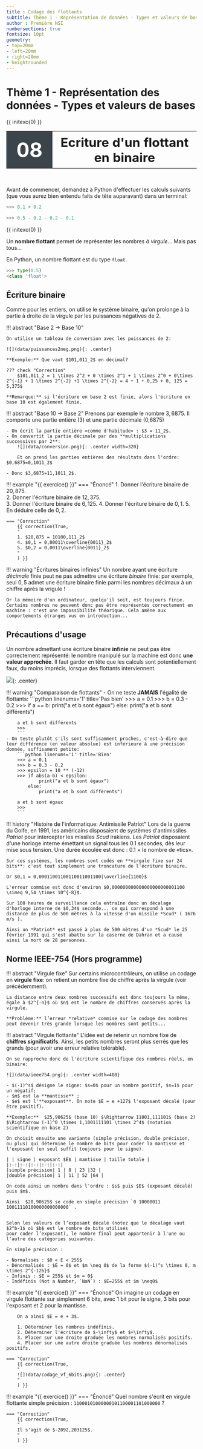 ```yaml
---
title : Codage des flottants
subtitle: Thème 1 - Représentation de données - Types et valeurs de bases
author : Première NSI
numbersections: true
fontsize: 10pt
geometry:
- top=20mm
- left=20mm
- right=20mm
- heightrounded    
--- 
```


Thème 1 - Représentation des données - Types et valeurs de bases
===

{{ initexo(0) }}

<table  class="greenTable">
        <tr >
            <th width="20%"; style="background-color: #3B444B;color:white;text-align:center;border:none;font-size:40pt;">
            08
            </th>
            <th  width="80%"; style="text-align:center;border:none;font-size:25pt;">Ecriture d'un flottant en binaire</th>
        </tr>
</table>
<br>


Avant de commencer, demandez à Python d'effectuer les calculs suivants (que vous aurez bien entendu faits de tête auparavant) dans un terminal:
```python
>>> 0.1 + 0.2

>>> 0.5 - 0.2 - 0.2 - 0.1

```

{{ initexo(0) }}


Un **nombre flottant** permet de représenter les nombres *à virgule*... Mais pas tous...

En Python, un nombre flottant est du type `float`.

```python
>>> type(0.5)
<class 'float'>
```

## Écriture binaire

Comme pour les entiers, on utilise le système binaire, qu'on prolonge à la partie à droite de la virgule par les puissances négatives de 2.

!!! abstract "Base 2 → Base 10"

    On utilise un tableau de conversion avec les puissances de 2:

    ![](data/puissances2neg.png){: .center} 

    **Exemple:** Que vaut $101,011_2$ en décimal?

    ??? check "Correction"
        $101,011_2 = 1 \times 2^2 + 0 \times 2^1 + 1 \times 2^0 + 0\times 2^{-1} + 1 \times 2^{-2} +1 \times 2^{-2} = 4 + 1 + 0,25 + 0, 125 = 5,375$

    **Remarque:** si l'écriture en base 2 est finie, alors l'écriture en base 10 est également finie.


!!! abstract "Base 10 → Base 2"
    Prenons par exemple le nombre $3,6875$. Il comporte une partie entière (3)  et une partie décimale (0,6875)

    - On écrit la partie entière «comme d'habitude» : $3 = 11_2$.
    - On convertit la partie décimale par des **multiplications successives par 2**:
        ![](data/conversion.png){: .center width=320} 

        Et on prend les parties entières des résultats dans l'ordre: $0,6875=0,1011_2$
    
    - Donc $3,6875=11,1011_2$.


!!! example "{{ exercice() }}"
    === "Énoncé" 
        1. Donner l'écriture binaire de $20,875$.  
        2. Donner l'écriture binaire de $12,375$.  
        3. Donner l'écriture binaire de $6,125$. 
        4. Donner l'écriture binaire de $0,1$.
        5. En déduire celle de $0,2$.

    === "Correction" 
        {{ correction(True, 
        "
        1. $20,875 = 10100,111_2$
        4. $0,1 = 0,00011\overline{0011}_2$
        5. $0,2 = 0,0011\overline{0011}_2$ 
        "
        ) }}

!!! warning "Écritures binaires infinies"
    Un nombre ayant une écriture *décimale* finie peut ne pas admettre une écriture *binaire* finie: par exemple, seul $0,5$ admet une écriture binaire finie parmi les nombres décimaux à un chiffre après la vrigule !
    
    Or la mémoire d'un ordinateur, quelqu'il soit, est toujours finie. Certains nombres ne peuvent donc pas être représentés correctement en machine : c'est une impossibilité théorique. Cela amène aux comportements étranges vus en introduction...

## Précautions d'usage

Un nombre admettant une écriture binaire **infinie** ne peut pas être correctement représenté: le nombre manipulé sur la machine est donc **une valeur approchée**.  Il faut garder en tête que les calculs sont potentiellement faux, du moins imprécis, lorsque des flottants interviennent.

![](data/grusplan_while.jpg){: .center} 

!!! warning "Comparaison de flottants"
    - On ne teste **JAMAIS** l'égalité de flottants:
        ```python linenums='1' title='Pas bien'
        >>> a = 0.1
        >>> b = 0.3 - 0.2
        >>> if a == b:
                print("a et b sont égaux")
            else:
                print("a et b sont différents")

        a et b sont différents
        >>> 
        ```
    - On teste plutôt s'ils sont suffisamment proches, c'est-à-dire que leur différence (en valeur absolue) est inférieure à une précision donnée, suffisament petite:
        ```python linenums='1' title='Bien'
        >>> a = 0.1
        >>> b = 0.3 - 0.2
        >>> epsilon = 10 ** (-12)
        >>> if abs(a-b) < epsilon:
                print("a et b sont égaux")
            else:
                print("a et b sont différents")

        a et b sont égaux
        >>>
        ```

!!! history "Histoire de l'informatique: Antimissile Patriot"
    Lors de la guerre du Golfe, en 1991, les américains disposaient de systèmes d'antimissiles *Patriot* pour intercepter les missiles *Scud* irakiens.
    Les *Patriot* disposaient d'une horloge interne émettant un signal tous les 0.1 secondes, dès leur mise sous tension. Une durée écoulée est donc : 0.1 × le nombre de «tics».
    
    Sur ces systèmes, les nombres sont codés en **virgule fixe sur 24 bits**: c'est tout simplement une troncature de l'écriture binaire.

    Or $0,1 = 0,00011001100110011001100|\overline{1100}$ 
    
    L'erreur commise est donc d'environ $0,000000000000000000000001100 \simeq 9,54 \times 10^{-8}$.

    Sur 100 heures de surveillance cela entraîne donc un décalage d'horloge interne de $0,34$ seconde... ce qui correspond à une distance de plus de 500 mètres à la vitesse d'un missile *Scud* ( 1676 m/s ).
    
    Ainsi un *Patriot* est passé à plus de 500 mètres d'un *Scud* le 25 février 1991 qui s'est abattu sur la caserne de Dahran et a causé ainsi la mort de 28 personnes.



## Norme IEEE-754 (Hors programme)

!!! abstract "Virgule fixe"
    Sur certains microcontrôleurs, on utilise un codage en **virgule fixe**: on retient un nombre fixe de chiffre après la virgule (voir précédemment).

    La distance entre deux nombres successifs est donc toujours la même, égale à $2^{-n}$ où $n$ est le nombre de chiffres conservés après la virgule.

    **Problème:** l’erreur *relative* commise sur le codage des nombres peut devenir très grande lorsque les nombres sont petits...

!!! abstract "Virgule flottante"
    L'idée est de retenir un nombre fixe de **chiffres significatifs**.
    Ainsi, les petits nombres seront plus serrés que les grands (pour avoir une erreur relative tolérable).

    On se rapproche donc de l'écriture scientifique des nombres réels, en binaire:

    ![](data/ieee754.png){: .center width=480} 

    - $(-1)^s$ désigne le signe: $s=0$ pour un nombre positif, $s=1$ pour un négatif;
    - $m$ est la **mantisse** ;
    - $e$ est l'**exposant**. On note $E = e +127$ l'exposant décalé (pour être positif).

    **Exemple:**  $25,90625$ (base 10) $\Rightarrow 11001,111101$ (base 2) $\Rightarrow (-1)^0 \times 1,1001111101 \times 2^4$ (notation scientifique en base 2)

    On choisit ensuite une variante (simple précision, double précision, ou plus) qui détermine le nombre de bits pour coder la mantisse et l'exposant (un seul suffit toujours pour le signe).

    | | signe | exposant $E$ | mantisse | taille totale |
    |:-:|:-:|:-:|:-:|:-:|
    |simple précision| 1 | 8 | 23 |32 |
    |double précision| 1 | 11 | 52 |64 |

    On code ainsi un nombre dans l'ordre : $s$ puis $E$ (exposant décalé) puis $m$.
    
    Ainsi  $20,90625$ se code en simple précision `0 10000011 10011110100000000000000` .
    

    Selon les valeurs de l’exposant décalé (notez que le décalage vaut $2^b-1$ où $b$ est le nombre de bits utilisés
    pour coder l’exposant), le nombre final peut appartenir à l'une ou l'autre des catégories suivantes.

    En simple précision :
    
    - Normalisés : $0 < E < 255$
    - Dénormalisés : $E = 0$ et $m \neq 0$ de la forme $(-1)^s \times 0, m \times 2^{-126}$
    - Infinis : $E = 255$ et $m = 0$ 
    - Indéfinis (Not a Number, `NaN`) : $E=255$ et $m \neq0$


!!! example "{{ exercice() }}"
    === "Énoncé" 
        On imagine un codage en virgule flottante sur simplement 6 bits, avec 1 bit pour le signe, 3 bits pour l'exposant et 2 pour la mantisse.

        On a ainsi $E = e + 3$.

        1. Déterminer les nombres indéfinis.
        2. Déterminer l'écriture de $-\infty$ et $+\infty$.
        3. Placer sur une droite graduée les nombres normalisés positifs.
        4. Placer sur une autre droite graduée les nombres dénormalisés positifs.

    === "Correction" 
        {{ correction(True, 
        "
        ![](data/codage_vf_6bits.png){: .center} 
        "
        ) }}


!!! example "{{ exercice() }}"
    === "Énoncé" 
        Quel nombre s'écrit en virgule flottante simple précision : `11000101000000101100001101000000` ?

    === "Correction" 
        {{ correction(True, 
        "
        Il s'agit de $-2092,203125$.
        "
        ) }}
